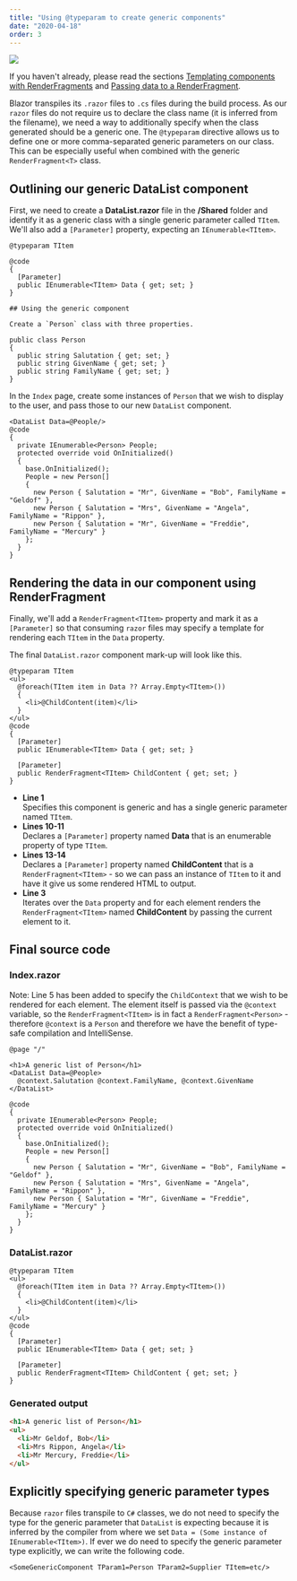 ```yaml
---
title: "Using @typeparam to create generic components"
date: "2020-04-18"
order: 3
---
```


[![](images/SourceLink-e1567978928628.png)](https://github.com/mrpmorris/blazor-university/tree/master/src/TemplatedComponents/UsingTypeParamToCreateGenericComponents)

If you haven't already, please read the sections [Templating components with RenderFragments](/templating-components-with-renderfragements/)
and [Passing data to a RenderFragment](/templating-components-with-renderfragements/passing-data-to-a-renderfragement/).

Blazor transpiles its `.razor` files to `.cs` files during the build process.
As our `razor` files do not require us to declare the class name (it is inferred from the filename),
we need a way to additionally specify when the class generated should be a generic one.
The `@typeparam` directive allows us to define one or more comma-separated generic parameters on our class.
This can be especially useful when combined with the generic `RenderFragment<T>` class.

## Outlining our generic DataList component

First, we need to create a **DataList.razor** file in the **/Shared** folder and
identify it as a generic class with a single generic parameter called `TItem`.
We'll also add a `[Parameter]` property, expecting an `IEnumerable<TItem>`.

```razor
@typeparam TItem

@code
{
  [Parameter]
  public IEnumerable<TItem> Data { get; set; }
}

## Using the generic component

Create a `Person` class with three properties.

public class Person
{
  public string Salutation { get; set; }
  public string GivenName { get; set; }
  public string FamilyName { get; set; }
}
```

In the `Index` page, create some instances of `Person` that we wish to display to the user,
and pass those to our new `DataList` component.

```razor
<DataList Data=@People/>
@code
{
  private IEnumerable<Person> People;
  protected override void OnInitialized()
  {
    base.OnInitialized();
    People = new Person[]
    {
      new Person { Salutation = "Mr", GivenName = "Bob", FamilyName = "Geldof" },
      new Person { Salutation = "Mrs", GivenName = "Angela", FamilyName = "Rippon" },
      new Person { Salutation = "Mr", GivenName = "Freddie", FamilyName = "Mercury" }
    };
  }
}
```

## Rendering the data in our component using RenderFragment<TItem>

Finally, we'll add a `RenderFragment<TItem>` property and mark it as a `[Parameter]` so that consuming `razor` files may
specify a template for rendering each `TItem` in the `Data` property.

The final `DataList.razor` component mark-up will look like this.

```razor {: .line-numbers}
@typeparam TItem
<ul>
  @foreach(TItem item in Data ?? Array.Empty<TItem>())
  {
    <li>@ChildContent(item)</li>
  }
</ul>
@code
{
  [Parameter]
  public IEnumerable<TItem> Data { get; set; }

  [Parameter]
  public RenderFragment<TItem> ChildContent { get; set; }
}
```

- **Line 1**  
    Specifies this component is generic and has a single generic parameter named `TItem`.
- **Lines 10-11**  
    Declares a `[Parameter]` property named **Data** that is an enumerable property of type `TItem`.
- **Lines 13-14**  
    Declares a `[Parameter]` property named **ChildContent** that is a `RenderFragment<TItem>` -
    so we can pass an instance of `TItem` to it and have it give us some rendered HTML to output.
- **Line 3**  
    Iterates over the `Data` property and for each element renders the `RenderFragment<TItem>` named **ChildContent**
    by passing the current element to it.

## Final source code

### Index.razor

Note: Line 5 has been added to specify the `ChildContext` that we wish to be rendered for each element.
The element itself is passed via the `@context` variable,
so the `RenderFragment<TItem>` is in fact a `RenderFragment<Person>` -
therefore `@context` is a `Person` and therefore we have the benefit of type-safe compilation and IntelliSense.

```razor
@page "/"

<h1>A generic list of Person</h1>
<DataList Data=@People>
  @context.Salutation @context.FamilyName, @context.GivenName
</DataList>

@code
{
  private IEnumerable<Person> People;
  protected override void OnInitialized()
  {
    base.OnInitialized();
    People = new Person[]
    {
      new Person { Salutation = "Mr", GivenName = "Bob", FamilyName = "Geldof" },
      new Person { Salutation = "Mrs", GivenName = "Angela", FamilyName = "Rippon" },
      new Person { Salutation = "Mr", GivenName = "Freddie", FamilyName = "Mercury" }
    };
  }
}
```

### DataList.razor

```razor
@typeparam TItem
<ul>
  @foreach(TItem item in Data ?? Array.Empty<TItem>())
  {
    <li>@ChildContent(item)</li>
  }
</ul>
@code
{
  [Parameter]
  public IEnumerable<TItem> Data { get; set; }

  [Parameter]
  public RenderFragment<TItem> ChildContent { get; set; }
}
```

### Generated output

```html
<h1>A generic list of Person</h1>
<ul>
  <li>Mr Geldof, Bob</li>
  <li>Mrs Rippon, Angela</li>
  <li>Mr Mercury, Freddie</li>
</ul>
```

## Explicitly specifying generic parameter types

Because `razor` files transpile to `C#` classes,
we do not need to specify the type for the generic parameter that `DataList` is expecting
because it is inferred by the compiler from where we set `Data = (Some instance of IEnumerable<TItem>)`.
If ever we do need to specify the generic parameter type explicitly, we can write the following code.

```razor
<SomeGenericComponent TParam1=Person TParam2=Supplier TItem=etc/>
```
